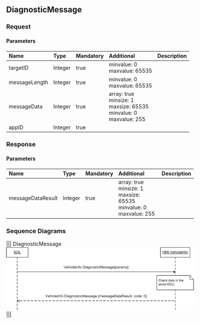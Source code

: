 ## DiagnosticMessage


### Request

#### Parameters

|Name|Type|Mandatory|Additional|Description|
|:---|:---|:--------|:---------|:----------|
|targetID|Integer|true|minvalue: 0<br>maxvalue: 65535||
|messageLength|Integer|true|minvalue: 0<br>maxvalue: 65535||
|messageData|Integer|true|array: true<br>minsize: 1<br>maxsize: 65535<br>minvalue: 0<br>maxvalue: 255||
|appID|Integer|true|||

### Response

#### Parameters

|Name|Type|Mandatory|Additional|Description|
|:---|:---|:--------|:---------|:----------|
|messageDataResult|Integer|true|array: true<br>minsize: 1<br>maxsize: 65535<br>minvalue: 0<br>maxvalue: 255||

### Sequence Diagrams
|||
DiagnosticMessage
![DiagnosticMessage](./assets/DiagnosticMessage.png)
|||
